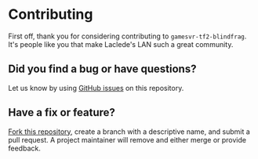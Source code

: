 # Contributing

First off, thank you for considering contributing to `gamesvr-tf2-blindfrag`. It's people like you that make Laclede's
LAN such a great community.

## Did you find a bug or have questions?

Let us know by using [GitHub issues](https://github.com/LacledesLAN/gamesvr-tf2-blindfrag/issues) on this repository.

## Have a fix or feature?

[Fork this repository](https://help.github.com/articles/fork-a-repo), create a branch with a descriptive name, and
submit a pull request. A project maintainer will remove and either merge or provide feedback.
